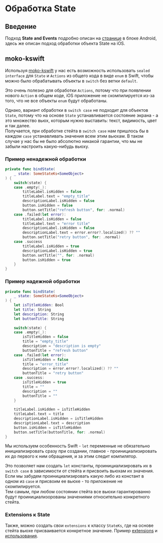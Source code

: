 # Обработка State

## Введение

Подход **State and Events** подробно описан на [странице](../android/states-events) в блоке Android, здесь же описан подход обработки объекта State на iOS.

## moko-kswift

Используя [moko-kswift](../libraries/moko/moko-kswift) у нас есть возможность использовать `sealed interface` для `State` и `Actions` из общего кода в виде `enum` в Swift, чтобы можно было обрабатывать объекты в `switch` без ветки `default`.  

Это очень полезно для обработки `Actions`, потому что при появлении нового `Action` в общем коде, iOS приложение не скомпилируется из-за того, что не все объекты `enum` будут обработаны.

Однако, вариант обработки в `switch case` не подходит для объектов `State`, потому что на основе `State` устанавливается состояние экрана - а это множество вьюх, которым нужно выставить: текст, видимость, цвет и так далее.  
Получается, при обработке стейта в `switch case` нам пришлось бы в каждом `case` устанавливать значения всем этим вьюхам. В таком случае у нас бы не было абсолютно никакой гарантии, что мы не забыли настроить какую-нибудь вьюху.

### Пример ненадежной обработки
```swift
private func bindState(
    _ state: SomeStateKs<SomeObject>
) {
    switch(state) {
    case .empty(_):
        titleLabel.isHidden = false
        titleLabel.text = "empty_title"
        descriptionLabel.isHidden = false
        button.isHidden = false
        button.setTitle("refresh button", for: .normal)
    case .failed(let error):
        titleLabel.isHidden = false
        titleLabel.text = "error title"
        descriptionLabel.isHidden = false
        descriptionLabel.text = error.error?.localized() ?? ""
        button.setTitle("retry button", for: .normal)
    case .success
        titleLabel.isHidden = true
        descriptionLabel.isHidden = true
        button.setTitle("", for: .normal)
        button.isHidden = true
    }
}
```

### Пример надежной обработки
```swift
private func bindState(
    _ state: SomeStateKs<SomeObject>
) {
    let isTitleHidden: Bool
    let title: String
    let description: String
    let buttonTitle: String
    
    switch(state) {
    case .empty(_):
        isTitleHidden = false
        title = "empty_title"
        description = "description is empty"
        buttonTitle = "refresh button"
    case .failed(let error):
        isTitleHidden = false
        title = "error_title"
        description = error.error?.localized() ?? ""
        buttonTitle = "retry button"
    case .success:
        isTitleHidden = true
        title = ""
        description = ""
        buttonTitle = ""
    }
    
    titleLabel.isHidden = isTitleHidden
    titleLabel.text = title
    descriptionLabel.isHidden = isTitleHidden
    descriptionLabel.text = description
    button.isHidden = isTitleHidden
    button.setTitle(buttonTitle, for: .normal)
}
```
Мы используем особенность Swift - `let` переменные не обязательно инициализировать сразу при создании, главное - проинициализировать их до первого к ним обращения, и за этим следит компилятор.   

Это позволяет нам создать `let` константы, проинициализировать их в `switch case` в зависимости от стейта и присвоить вьюхам их значения.    
Если мы забудем проинициализировать какую либо из констант в одном из `case` и присвоим ее вьюхе - то приложение не скомпилируется.  
Тем самым, при любом состоянии стейта все вьюхи гарантированно будут проинициализорованы значениями относительно конкретного стейта.  

### Extensions к State
Также, можно создать свои `extensions` к классу `StateKs`, где на основе стейта вьюхе присваивается конкретное значение. Пример [extensions](https://github.com/Alex009/moko-paging-sample/blob/e0d64280ca956773b6578d645a410f32fc6bfa8f/iosApp/iosApp/ResourceStateExt.swift) и [использования](https://github.com/Alex009/moko-paging-sample/blob/e0d64280ca956773b6578d645a410f32fc6bfa8f/iosApp/iosApp/NewsViewController.swift#L45).

